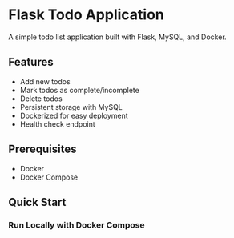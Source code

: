# Flask Todo Application

A simple todo list application built with Flask, MySQL, and Docker.

## Features
- Add new todos
- Mark todos as complete/incomplete
- Delete todos
- Persistent storage with MySQL
- Dockerized for easy deployment
- Health check endpoint

## Prerequisites
- Docker
- Docker Compose

## Quick Start

### Run Locally with Docker Compose
